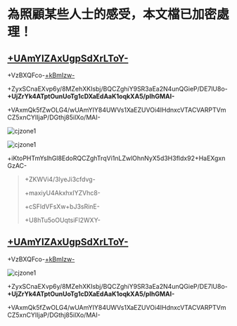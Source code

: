 # 為照顧某些人士的感受，本文檔已加密處理！
## [+UAmYIZAxUgpSdXrLToY-](+AGgAdAB0AHAAcwA6AC8ALwBnAGkAdABoAHUAYgAuAGMAbwBtAC8AQQByAHQAaAB1AHIAbQBjAGEAcgB0AGgAdQByAC8AQwBhAG4AZwBqAGkAZQAzAC0AUABsAHUAcwAvAGkAcwBzAHUAZQBzAC8AMgA1-)
+VzBXQFco-[+kBmIzw-](+AGgAdAB0AHAAOgAvAC8AYgBsAG8AZwAuAGUAagBzAG8AbwBuAC4AdwBpAG4ALwBjAGoAegBvAG4AZQ-)

+ZyxSCnaEXvp6y/8MZehXKIsbj/BQCZghiY9SR3aEa2N4unQGieP/DE7lU8o-**+UjZrYk4ATptOunUoTg1cDXaEdAaK1oqkXA5/pIhGMAI-** 

+VAxmQk5fZwOLG4/wUAmYIY84UWVs1XaEZUVOi4IHdnxcVTACVARPTVmCZ5xnCYIIjaP/DGthj85ilXo/MAI-

![cjzone1](+AGgAdAB0AHAAcwA6AC8ALwB1AHMAZQByAC0AaQBtAGEAZwBlAHMALgBnAGkAdABoAHUAYgB1AHMAZQByAGMAbwBuAHQAZQBuAHQALgBjAG8AbQAvADEANwAxADQANgA1ADYANwAvADkANwA4ADQANQA5ADAAOQAtADIAZABkADgAOQBjADgAMAAtADEAZAAyADgALQAxADEAZQBiAC0AOABiADUAZAAtAGMAZQAwAGMAYQAwAGIAZgAxADMAMwBiAC4AcABuAGc-)

![cjzone1](+AGgAdAB0AHAAcwA6AC8ALwB1AHMAZQByAC0AaQBtAGEAZwBlAHMALgBnAGkAdABoAHUAYgB1AHMAZQByAGMAbwBuAHQAZQBuAHQALgBjAG8AbQAvADcAMwA4ADIAMgA4ADAAOQAvADkANwA4ADUAMQA2ADUAOAAtADkAOQAyADYANgBjADgAMAAtADEAZAAzADAALQAxADEAZQBiAC0AOAAxADIAYgAtAGEAYwA2AGQAYwAyAGUANgAzAGEAMQBlAC4AcABuAGc-)

+iKtoPHTmYslhGl8EdoRQCZghTrqVi1nLZwlOhnNyX5d3H3fldx92+HaEXgxnGzAC-

> +ZKWVi4/3lyeJi3cfdvg-
>
> +maxiyU4AkxhxIYZVhc8-
>
> +cSFldVFsXw+bJ3sRinE-
>
> +U8hTu5oOUqtsiFl2WXY-

## [+UAmYIZAxUgpSdXrLToY-](+AGgAdAB0AHAAcwA6AC8ALwBnAGkAdABoAHUAYgAuAGMAbwBtAC8AcgBpAG0AZQAvAHIAaQBtAGUALQBjAGEAbgBnAGoAaQBlAC8AaQBzAHMAdQBlAHMALwA5-)
+VzBXQFco-[+kBmIzw-](+AGgAdAB0AHAAOgAvAC8AYgBsAG8AZwAuAGUAagBzAG8AbwBuAC4AdwBpAG4ALwBjAGoAegBvAG4AZQ-)

![cjzone1](+AGgAdAB0AHAAcwA6AC8ALwB1AHMAZQByAC0AaQBtAGEAZwBlAHMALgBnAGkAdABoAHUAYgB1AHMAZQByAGMAbwBuAHQAZQBuAHQALgBjAG8AbQAvADEANwAxADQANgA1ADYANwAvADkANwA4ADQANQA5ADAAOQAtADIAZABkADgAOQBjADgAMAAtADEAZAAyADgALQAxADEAZQBiAC0AOABiADUAZAAtAGMAZQAwAGMAYQAwAGIAZgAxADMAMwBiAC4AcABuAGc-)

+ZyxSCnaEXvp6y/8MZehXKIsbj/BQCZghiY9SR3aEa2N4unQGieP/DE7lU8o-**+UjZrYk4ATptOunUoTg1cDXaEdAaK1oqkXA5/pIhGMAI-**

+VAxmQk5fZwOLG4/wUAmYIY84UWVs1XaEZUVOi4IHdnxcVTACVARPTVmCZ5xnCYIIjaP/DGthj85ilXo/MAI-
